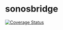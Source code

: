 # sonosbridge
[![Coverage Status](https://coveralls.io/repos/github/brotherlogic/sonosbridge/badge.svg)](https://coveralls.io/github/brotherlogic/sonosbridge)
